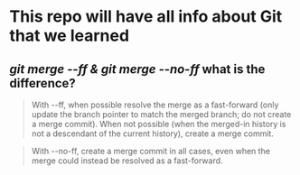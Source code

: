 # This repo will have all info about Git that we learned
## *git merge --ff & git merge --no-ff* what is the difference?
> With --ff, when possible resolve the merge as a fast-forward (only update the branch pointer to match the merged branch; do not create a merge commit). When not possible (when the merged-in history is not a descendant of the current history), create a merge commit.

> With --no-ff, create a merge commit in all cases, even when the merge could instead be resolved as a fast-forward.

